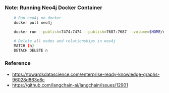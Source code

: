 ### Note: Running Neo4j Docker Container

```bash
    # Run neo4j on docker
    docker pull neo4j

    docker run --publish=7474:7474 --publish=7687:7687 --volume=$HOME/neo4j/data:/data neo4j

    # Delete all nodes and relationships in neo4j
    MATCH (n)
    DETACH DELETE n
```

### Reference

- https://towardsdatascience.com/enterprise-ready-knowledge-graphs-96028d863e8c
- https://github.com/langchain-ai/langchain/issues/12901
